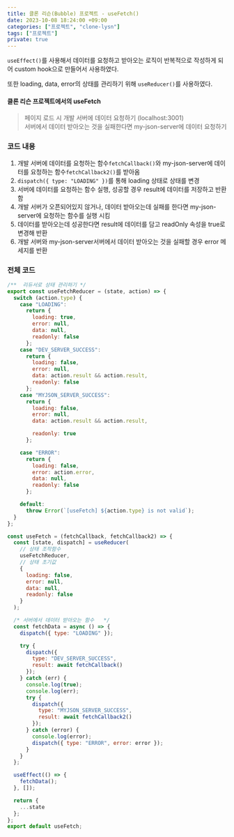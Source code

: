 ```yaml
---
title: 클론 리슨(Bubble) 프로젝트 - useFetch()
date: 2023-10-08 18:24:00 +09:00
categories: ["프로젝트", "clone-lysn"]
tags: ["프로젝트"]
private: true
---
```


`useEffect()`를 사용해서 데이터를 요청하고 받아오는 로직이 반복적으로 작성하게 되어 custom hook으로 만들어서 사용하였다.

또한 loading, data, error의 상태를 관리하기 위해 `useReducer()`를 사용하였다.

#### 클론 리슨 프로젝트에서의 useFetch

> 페이지 로드 시 개발 서버에 데이터 요청하기 (localhost:3001)<br/>
> 서버에서 데이터 받아오는 것을 실패한다면 my-json-server에 데이터 요청하기

### 코드 내용

1. 개발 서버에 데이터를 요청하는 함수`fetchCallback()`와 my-json-server에 데이터를 요청하는 함수`fetchCallback2()`를 받아옴
2. `dispatch({ type: "LOADING" })`를 통해 loading 상태로 상태를 변경
3. 서버에 데이터를 요청하는 함수 실행, 성공할 경우 result에 데이터를 저장하고 반환함
4. 개발 서버가 오픈되어있지 않거나, 데이터 받아오는데 실패를 한다면 my-json-server에 요청하는 함수를 실행 시킴
5. 데이터를 받아오는데 성공한다면 result에 데이터를 담고 readOnly 속성을 true로 변경해 반환
6. 개발 서버와 my-json-server서버에서 데이터 받아오는 것을 실패할 경우 error 메세지를 반환

### 전체 코드

```js
/**  리듀서로 상태 관리하기 */
export const useFetchReducer = (state, action) => {
  switch (action.type) {
    case "LOADING":
      return {
        loading: true,
        error: null,
        data: null,
        readonly: false
      };
    case "DEV_SERVER_SUCCESS":
      return {
        loading: false,
        error: null,
        data: action.result && action.result,
        readonly: false
      };
    case "MYJSON_SERVER_SUCCESS":
      return {
        loading: false,
        error: null,
        data: action.result && action.result,

        readonly: true
      };

    case "ERROR":
      return {
        loading: false,
        error: action.error,
        data: null,
        readonly: false
      };

    default:
      throw Error(`[useFetch] ${action.type} is not valid`);
  }
};

const useFetch = (fetchCallback, fetchCallback2) => {
  const [state, dispatch] = useReducer(
    // 상태 조작함수
    useFetchReducer,
    // 상태 초기값
    {
      loading: false,
      error: null,
      data: null,
      readonly: false
    }
  );

  /* 서버에서 데이터 받아오는 함수   */
  const fetchData = async () => {
    dispatch({ type: "LOADING" });

    try {
      dispatch({
        type: "DEV_SERVER_SUCCESS",
        result: await fetchCallback()
      });
    } catch (err) {
      console.log(true);
      console.log(err);
      try {
        dispatch({
          type: "MYJSON_SERVER_SUCCESS",
          result: await fetchCallback2()
        });
      } catch (error) {
        console.log(error);
        dispatch({ type: "ERROR", error: error });
      }
    }
  };

  useEffect(() => {
    fetchData();
  }, []);

  return {
    ...state
  };
};
export default useFetch;
```
